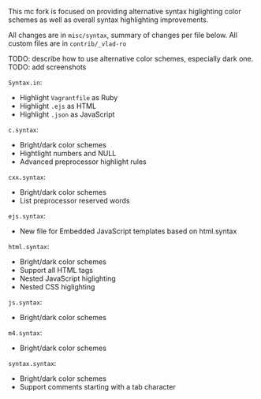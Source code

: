 
This mc fork is focused on providing alternative syntax higlighting color schemes as well as overall syntax highlighting improvements.

All changes are in `misc/syntax`, summary of changes per file below.
All custom files are in `contrib/_vlad-ro`

TODO: describe how to use alternative color schemes, especially dark one.
TODO: add screenshots

`Syntax.in`:

- Highlight `Vagrantfile` as Ruby
- Highlight `.ejs` as HTML
- Highlight `.json` as JavaScript

`c.syntax`:

- Bright/dark color schemes
- Hightlight numbers and NULL
- Advanced preprocessor highlight rules

`cxx.syntax`:

- Bright/dark color schemes
- List preprocessor reserved words

`ejs.syntax`:

- New file for Embedded JavaScript templates based on html.syntax

`html.syntax`:

- Bright/dark color schemes
- Support all HTML tags
- Nested JavaScript higlighting
- Nested CSS higlighting

`js.syntax`:

- Bright/dark color schemes

`m4.syntax`:

- Bright/dark color schemes

`syntax.syntax`:

- Bright/dark color schemes
- Support comments starting with a tab character
